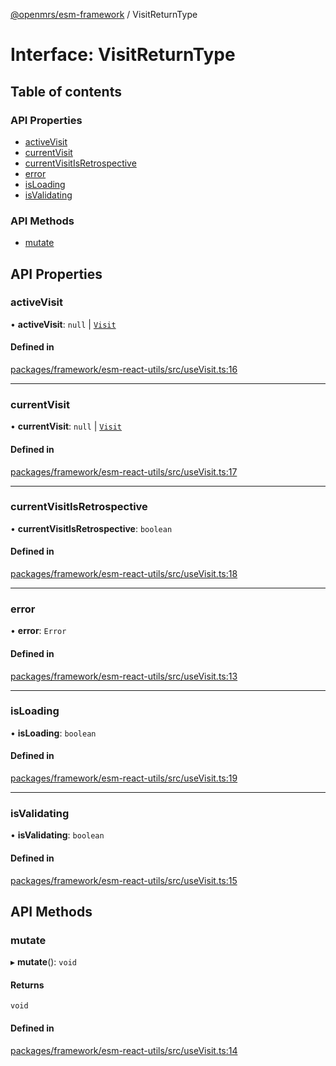 [@openmrs/esm-framework](../API.md) / VisitReturnType

# Interface: VisitReturnType

## Table of contents

### API Properties

- [activeVisit](VisitReturnType.md#activevisit)
- [currentVisit](VisitReturnType.md#currentvisit)
- [currentVisitIsRetrospective](VisitReturnType.md#currentvisitisretrospective)
- [error](VisitReturnType.md#error)
- [isLoading](VisitReturnType.md#isloading)
- [isValidating](VisitReturnType.md#isvalidating)

### API Methods

- [mutate](VisitReturnType.md#mutate)

## API Properties

### activeVisit

• **activeVisit**: ``null`` \| [`Visit`](Visit.md)

#### Defined in

[packages/framework/esm-react-utils/src/useVisit.ts:16](https://github.com/mccarthyaaron/openmrs-esm-core/blob/main/packages/framework/esm-react-utils/src/useVisit.ts#L16)

___

### currentVisit

• **currentVisit**: ``null`` \| [`Visit`](Visit.md)

#### Defined in

[packages/framework/esm-react-utils/src/useVisit.ts:17](https://github.com/mccarthyaaron/openmrs-esm-core/blob/main/packages/framework/esm-react-utils/src/useVisit.ts#L17)

___

### currentVisitIsRetrospective

• **currentVisitIsRetrospective**: `boolean`

#### Defined in

[packages/framework/esm-react-utils/src/useVisit.ts:18](https://github.com/mccarthyaaron/openmrs-esm-core/blob/main/packages/framework/esm-react-utils/src/useVisit.ts#L18)

___

### error

• **error**: `Error`

#### Defined in

[packages/framework/esm-react-utils/src/useVisit.ts:13](https://github.com/mccarthyaaron/openmrs-esm-core/blob/main/packages/framework/esm-react-utils/src/useVisit.ts#L13)

___

### isLoading

• **isLoading**: `boolean`

#### Defined in

[packages/framework/esm-react-utils/src/useVisit.ts:19](https://github.com/mccarthyaaron/openmrs-esm-core/blob/main/packages/framework/esm-react-utils/src/useVisit.ts#L19)

___

### isValidating

• **isValidating**: `boolean`

#### Defined in

[packages/framework/esm-react-utils/src/useVisit.ts:15](https://github.com/mccarthyaaron/openmrs-esm-core/blob/main/packages/framework/esm-react-utils/src/useVisit.ts#L15)

## API Methods

### mutate

▸ **mutate**(): `void`

#### Returns

`void`

#### Defined in

[packages/framework/esm-react-utils/src/useVisit.ts:14](https://github.com/mccarthyaaron/openmrs-esm-core/blob/main/packages/framework/esm-react-utils/src/useVisit.ts#L14)
